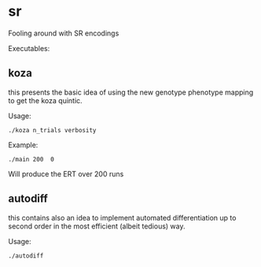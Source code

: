 # sr
Fooling around with SR encodings

Executables:
## koza
this presents the basic idea of using the new genotype phenotype mapping to get the koza quintic.

Usage:
```
./koza n_trials verbosity
```
Example: 
```
./main 200  0
```
Will produce the ERT over 200 runs

## autodiff
this contains also an idea to implement automated differentiation up to second order in the most efficient (albeit tedious) way.

Usage:
```
./autodiff
```
